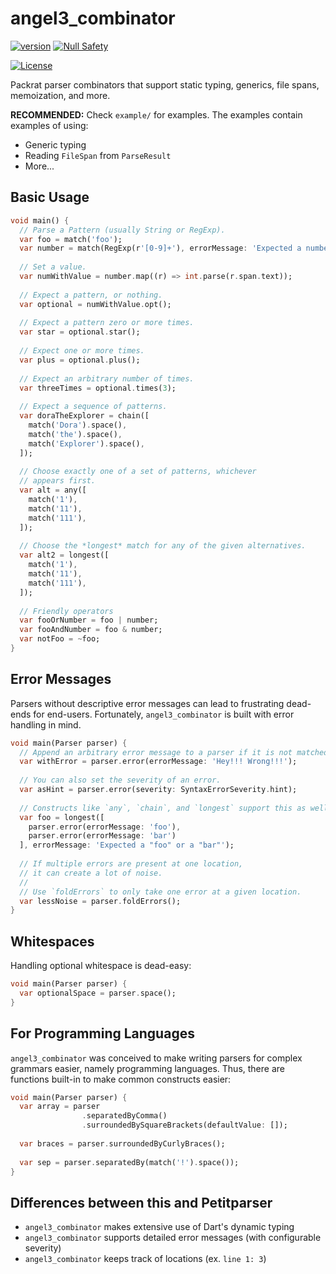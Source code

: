 # angel3_combinator
[![version](https://img.shields.io/badge/pub-v2.12.4-brightgreen)](https://pub.dartlang.org/packages/angel3_combinator)
[![Null Safety](https://img.shields.io/badge/null-safety-brightgreen)](https://dart.dev/null-safety)

[![License](https://img.shields.io/github/license/dukefirehawk/angel)](https://github.com/dukefirehawk/angel/tree/angel3/packages/combinator/LICENSE)

Packrat parser combinators that support static typing, generics, file spans, memoization, and more.

**RECOMMENDED:**
Check `example/` for examples.
The examples contain examples of using:
* Generic typing
* Reading `FileSpan` from `ParseResult`
* More...

## Basic Usage
```dart
void main() {
  // Parse a Pattern (usually String or RegExp).
  var foo = match('foo');
  var number = match(RegExp(r'[0-9]+'), errorMessage: 'Expected a number.');
  
  // Set a value.
  var numWithValue = number.map((r) => int.parse(r.span.text));
  
  // Expect a pattern, or nothing.
  var optional = numWithValue.opt();
  
  // Expect a pattern zero or more times.
  var star = optional.star();
  
  // Expect one or more times.
  var plus = optional.plus();
  
  // Expect an arbitrary number of times.
  var threeTimes = optional.times(3);
  
  // Expect a sequence of patterns.
  var doraTheExplorer = chain([
    match('Dora').space(),
    match('the').space(),
    match('Explorer').space(),
  ]);
  
  // Choose exactly one of a set of patterns, whichever
  // appears first.
  var alt = any([
    match('1'),
    match('11'),
    match('111'),
  ]);
  
  // Choose the *longest* match for any of the given alternatives.
  var alt2 = longest([
    match('1'),
    match('11'),
    match('111'),
  ]);
  
  // Friendly operators
  var fooOrNumber = foo | number;
  var fooAndNumber = foo & number;
  var notFoo = ~foo;
}
```

## Error Messages
Parsers without descriptive error messages can lead to frustrating dead-ends
for end-users. Fortunately, `angel3_combinator` is built with error handling in mind.

```dart
void main(Parser parser) {
  // Append an arbitrary error message to a parser if it is not matched.
  var withError = parser.error(errorMessage: 'Hey!!! Wrong!!!');
  
  // You can also set the severity of an error.
  var asHint = parser.error(severity: SyntaxErrorSeverity.hint);
  
  // Constructs like `any`, `chain`, and `longest` support this as well.
  var foo = longest([
    parser.error(errorMessage: 'foo'),
    parser.error(errorMessage: 'bar')
  ], errorMessage: 'Expected a "foo" or a "bar"');
  
  // If multiple errors are present at one location,
  // it can create a lot of noise.
  //
  // Use `foldErrors` to only take one error at a given location.
  var lessNoise = parser.foldErrors();
}
```

## Whitespaces
Handling optional whitespace is dead-easy:

```dart
void main(Parser parser) {
  var optionalSpace = parser.space();
}
```

## For Programming Languages
`angel3_combinator` was conceived to make writing parsers for complex grammars easier,
namely programming languages. Thus, there are functions built-in to make common constructs
easier:

```dart
void main(Parser parser) {
  var array = parser
                .separatedByComma()
                .surroundedBySquareBrackets(defaultValue: []);
  
  var braces = parser.surroundedByCurlyBraces();
  
  var sep = parser.separatedBy(match('!').space());
}
```

## Differences between this and Petitparser
* `angel3_combinator` makes extensive use of Dart's dynamic typing
* `angel3_combinator` supports detailed error messages (with configurable severity)
* `angel3_combinator` keeps track of locations (ex. `line 1: 3`)